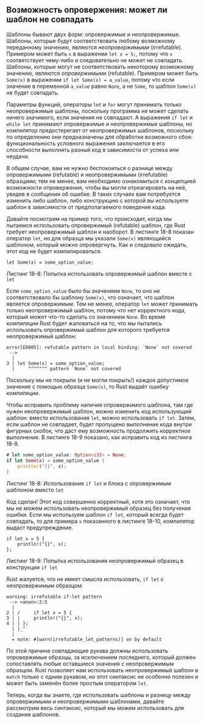 ## Возможность опровержения: может ли шаблон не совпадать

Шаблоны бывают двух форм: опровержимые и неопровержимые. Шаблоны, которые будут соответствовать любому возможному переданному значению, являются *неопровержимыми* (irrefutable). Примером может быть `x` в выражении `let x = 5;`, потому что `x` соответствует чему-либо и следовательно не может не совпадать. Шаблоны, которые могут не соответствовать некоторому возможному значению, являются *опровержимыми* (refutable). Примером может быть `Some(x)` в выражении `if let Some(x) = a_value`, потому что если значение в переменной `a_value` равно `None`, а не `Some`, то шаблон `Some(x)` не будет совпадать.

Параметры функций, операторы `let` и `for` могут принимать только неопровержимые шаблоны, поскольку программа не может сделать ничего значимого, если значения не совпадают. А выражения `if let` и `while let` принимают опровержимые и неопровержимые шаблоны, но компилятор предостерегает от неопровержимых шаблонов, поскольку по определению они предназначены для обработки возможного сбоя: функциональность условного выражения заключается в его способности выполнять разный код в зависимости от успеха или неудачи.

В общем случае, вам не нужно беспокоиться о разнице между опровержимыми (refutable) и неопровержимыми (irrefutable) образцами; тем не менее, вам необходимо ознакомиться с концепцией возможности опровержения, чтобы вы могли отреагировать на неё, увидев в сообщении об ошибке. В таких случаях вам потребуется изменить либо шаблон, либо конструкцию с которой вы используете шаблон в зависимости от предполагаемого поведения кода.

Давайте посмотрим на пример того, что происходит, когда мы пытаемся использовать опровержимый (refutable) шаблон, где Rust требует неопровержимый шаблон и наоборот. В листинге 18-8 показан оператор `let`, но для образца мы указали `Some(x)` являющийся шаблоном, который можно опровергнуть. Как и следовало ожидать, этот код не будет компилироваться.

```rust,ignore,does_not_compile
let Some(x) = some_option_value;
```

<span class="caption">Листинг 18-8: Попытка использовать опровержимый шаблон вместе с <code>let</code></span>

Если `some_option_value` было бы значением `None`, то оно не соответствовало бы шаблону `Some(x)`, что означает, что шаблон является опровержимым. Тем не менее, оператор `let` может принимать только неопровержимый шаблон, потому что нет корректного кода, который может что-то сделать со значением `None`. Во время компиляции Rust будет жаловаться на то, что мы пытались использовать опровержимый шаблон для которого требуется неопровержимый шаблон:

```text
error[E0005]: refutable pattern in local binding: `None` not covered
 -->
  |
3 | let Some(x) = some_option_value;
  |     ^^^^^^^ pattern `None` not covered
```

Поскольку мы не покрыли (и не могли покрыть!) каждое допустимое значение с помощью образца `Some(x)`, то Rust выдаёт ошибку компиляции.

Чтобы исправить проблему наличия опровержимого шаблона, там где нужен неопровержимый шаблон, можно изменить код использующий шаблон: вместо использования `let`, можно использовать `if let`. Затем, если шаблон не совпадает, будет пропущено выполнение кода внутри фигурных скобок, что даст ему возможность продолжить корректное выполнение. В листинге 18-9 показано, как исправить код из листинга 18-8.

```rust
# let some_option_value: Option<i32> = None;
if let Some(x) = some_option_value {
    println!("{}", x);
}
```

<span class="caption">Листинг 18-8: Использование <code>if let</code> и блока с опровержимым шаблоном вместо <code>let</code></span>

Код сделан! Этот код совершенно корректный, хотя это означает, что мы не можем использовать неопровержимый образец без получения ошибки. Если мы используем шаблон `if let`, который всегда будет совпадать, то для примера `x` показанного в листинге 18-10, компилятор выдаст предупреждение.

```rust,ignore
if let x = 5 {
    println!("{}", x);
};
```

<span class="caption">Листинг 18-9: Попытка использования неопровержимый образец
в конструкции <code>if let</code></span>

Rust жалуется, что не имеет смысла использовать, `if let` с неопровержимым образцом:

```text
warning: irrefutable if-let pattern
 --> <anon>:2:5
  |
2 | /     if let x = 5 {
3 | |     println!("{}", x);
4 | | };
  | |_^
  |
  = note: #[warn(irrefutable_let_patterns)] on by default
```

По этой причине совпадающие рукава должны использовать опровержимые образцы, за исключением последнего, который должен сопоставлять любые оставшиеся значения с неопровержимым образцом. Rust позволяет нам использовать неопровержимый шаблон в `match` только с одним рукавом, но этот синтаксис не особенно полезен и может быть заменён более простым оператором `let`.

Теперь, когда вы знаете, где использовать шаблоны и разницу между опровержимыми и неопровержимыми шаблонами, давайте рассмотрим весь синтаксис, который мы можем использовать для создания шаблонов.
